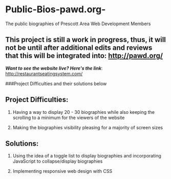 # Public-Bios-pawd.org-
The public biographies of Prescott Area Web Development Members

## This project is still a work in progress, thus, it will not be until after additional edits and reviews that this will be integrated into: http://pawd.org/

**_Want to see the website live? Here's the link_**: http://restaurantseatingsystem.com/

###Project Difficulties and their solutions below

## Project Difficulties:

1) Having a way to display 20 - 30 biographies while also keeping the scrolling to a minimum for the viewers of the website

2) Making the biographies visibility pleasing for a majority of screen sizes

## Solutions:

1) Using the idea of a toggle list to display biographies and incorporating JavaScript to collapse/display biographies

2) Implementing responsive web design with CSS
